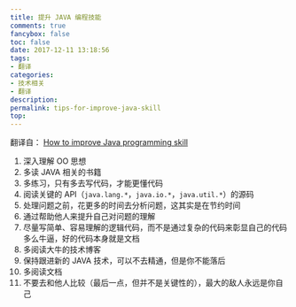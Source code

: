 ```yaml
---
title: 提升 JAVA 编程技能
comments: true
fancybox: false
toc: false
date: 2017-12-11 13:18:56
tags:
- 翻译
categories:
- 技术相关
- 翻译
description:
permalink: tips-for-improve-java-skill
top:
---
```

翻译自： [How to improve Java programming skill](http://www.javatechblog.com/java/how-to-improve-java-programming-skill/)

<!--more-->

1. 深入理解 OO 思想
2. 多读 JAVA 相关的书籍
3. 多练习，只有多去写代码，才能更懂代码
4. 阅读关键的 API（`java.lang.*`，`java.io.*`，`java.util.*`）的源码
5. 处理问题之前，花更多的时间去分析问题，这其实是在节约时间
6. 通过帮助他人来提升自己对问题的理解
7. 尽量写简单、容易理解的逻辑代码，而不是通过复杂的代码来彰显自己的代码多么牛逼，好的代码本身就是文档
8. 多阅读大牛的技术博客
9. 保持跟进新的 JAVA 技术，可以不去精通，但是你不能落后
10. 多阅读文档
11. 不要去和他人比较（最后一点，但并不是关键性的），最大的敌人永远是你自己
